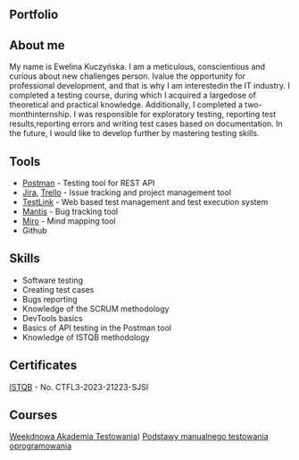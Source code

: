 ## Portfolio

## About me
My name is Ewelina Kuczyńska. I am a meticulous, conscientious and curious about new challenges person. Ivalue the opportunity for professional development, and that is why I am interestedin the IT industry. I completed a testing course, during which I acquired a largedose of theoretical and practical knowledge. Additionally, I completed a two-monthinternship. I was responsible for exploratory testing, reporting test results,reporting errors and writing test cases based on documentation. In the future, I would like to develop further by mastering testing skills.

## Tools

* [Postman](https://www.postman.com/) - Testing tool for REST API
* [Jira](https://www.atlassian.com/pl/software/jira), [Trello](https://trello.com/) - Issue tracking and project management tool
* [TestLink](https://testlink.org/) - Web based test management and test execution system
* [Mantis](https://www.mantisbt.org/) - Bug tracking tool
* [Miro](https://miro.com/pl/) - Mind mapping tool
* Github

## Skills

* Software testing
* Creating test cases
* Bugs reporting
* Knowledge of the SCRUM methodology
* DevTools basics
* Basics of API testing in the Postman tool
* Knowledge of ISTQB methodology

## Certificates

[ISTQB](http://scr.istqb.org/) - No. CTFL3-2023-21223-SJSI

## Courses

[Weekdnowa Akademia Testowania](https://testuj.pl/))
[Podstawy manualnego testowania oprogramowania](https://www.udemy.com/certificate/UC-5ac511ef-2a0f-4a32-8778-49ec414496b4/)
